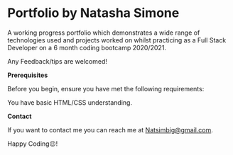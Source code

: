# Portfolio by Natasha Simone
A working progress portfolio which demonstrates a wide range of technologies used and projects worked on whilst practicing as a Full Stack Developer on a 6 month coding bootcamp 2020/2021.

Any Feedback/tips are welcomed!

**Prerequisites**

Before you begin, ensure you have met the following requirements:

You have basic HTML/CSS understanding.

**Contact**

If you want to contact me you can reach me at Natsimbig@gmail.com.

Happy Coding😉!
